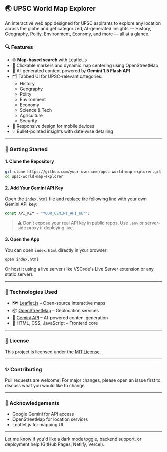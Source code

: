 ## 🌏 UPSC World Map Explorer

An interactive web app designed for UPSC aspirants to explore any location across the globe and get categorized, AI-generated insights — History, Geography, Polity, Environment, Economy, and more — all at a glance.

### 🔍 Features

- 🌐 **Map-based search** with Leaflet.js
- 📍 Clickable markers and dynamic map centering using OpenStreetMap
- 🧠 AI-generated content powered by **Gemini 1.5 Flash API**
- 🗂️ Tabbed UI for UPSC-relevant categories:
  - History
  - Geography
  - Polity
  - Environment
  - Economy
  - Science & Tech
  - Agriculture
  - Security
- 📱 Responsive design for mobile devices
- 💡 Bullet-pointed insights with date-wise detailing
  
---

### 🚀 Getting Started

#### 1. Clone the Repository

```bash
git clone https://github.com/your-username/upsc-world-map-explorer.git
cd upsc-world-map-explorer
```

#### 2. Add Your Gemini API Key

Open the `index.html` file and replace the following line with your own Gemini API key:

```js
const API_KEY = "YOUR_GEMINI_API_KEY";
```

> ⚠️ Don’t expose your real API key in public repos. Use `.env` or server-side proxy if deploying live.

#### 3. Open the App

You can open `index.html` directly in your browser:

```bash
open index.html
```

Or host it using a live server (like VSCode's Live Server extension or any static server).

---

### 🧰 Technologies Used

- 🗺️ [Leaflet.js](https://leafletjs.com/) – Open-source interactive maps
- 📦 [OpenStreetMap](https://www.openstreetmap.org/) – Geolocation services
- 🤖 [Gemini API](https://ai.google.dev/) – AI-powered content generation
- 🔧 HTML, CSS, JavaScript – Frontend core

---

### 📄 License

This project is licensed under the [MIT License](LICENSE).

---

### ✨ Contributing

Pull requests are welcome! For major changes, please open an issue first to discuss what you would like to change.

---

### 🙏 Acknowledgements

- Google Gemini for API access
- OpenStreetMap for location services
- Leaflet.js for mapping UI

---

Let me know if you'd like a dark mode toggle, backend support, or deployment help (GitHub Pages, Netlify, Vercel).
